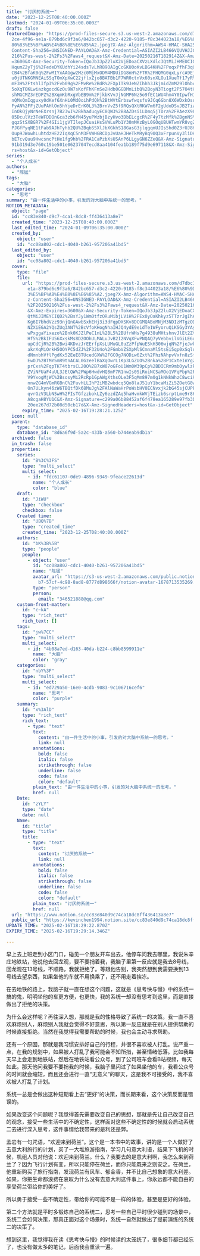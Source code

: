 ```yaml
---
title: "讨厌的系统一"
date: "2023-12-25T08:40:00.000Z"
lastmod: "2024-01-09T06:35:00.000Z"
draft: false
featuredImage: "https://prod-files-secure.s3.us-west-2.amazonaws.com/d7dbc101-8\
  2ce-4f96-ae1a-879bd6c9f3a6/842bc657-d3c2-4220-9185-f8c344023a18/%E6%80%9D%E8%\
  80%83%E5%BF%AB%E4%B8%8E%E6%85%A2.jpeg?X-Amz-Algorithm=AWS4-HMAC-SHA256&X-Amz-\
  Content-Sha256=UNSIGNED-PAYLOAD&X-Amz-Credential=ASIAZI2LB466VQUVHJJC%2F20250\
  216%2Fus-west-2%2Fs3%2Faws4_request&X-Amz-Date=20250216T182914Z&X-Amz-Expires\
  =3600&X-Amz-Security-Token=IQoJb3JpZ2luX2VjEDoaCXVzLXdlc3QtMiJHMEUCIQCDr2xlgp\
  HqumZ2yTj6%2FedeDYKUdhYi24sdsTvLhR89OAIgCcGKU0oKvLBG4KH%2FPoqxPfhF3qUoFNwbj2p\
  CB4%2BfaK0q%2FwMIYxAAGgw2Mzc0MjMxODM4MDUiDG8nH%2FTR%2FHQMG0qxLyrcA9EjptZu1SSA\
  u0jUTNKGMNEAiSSqTOmXpXwC22jflxZjo8BATBb1F7WR0ctnVx60snXLOu1XueTf17yR%2FtvsuRf\
  mF3H%2FtshlIfpI%2Fvb09g%2FMvRe%2BdR%2FXpITk9JeNZIhhh3JkjmidZmM29lOhbc9HHHrxe8\
  5oXqTOKLwiazkgocdGzOu9W7sKofFhKFmSe2Hdb0GGDMnLibQ%2BoyN3Tiogt2P57O4tH5Ghv3idN\
  shMGCMZ3rEDPZ%2BXqmKbRxgVbEB9m%2FjkbKVvJjNGMP6Nz5o9fEC1WU4hm4Y0IpwfH1yAyzket0\
  nQMxQmIqguxy0dKef6XnHi0Md0oihPdQk%2BtWVtErbswfwqsfs9JCq6Gbn8X6WDxkOsrN3ysdyI2\
  FyAN%2FFjZUuPAHlOn5hYjeDrErK0L3%2BrnVvZ5f9RQsQXtRKW7m6F2gUdoDSvJB2TiaFKpxzFP3\
  InOkQjyNrNeEXrsnj7B23wI%2BkhaduqyEC8QW3%2B8AZDsiiLDmq5jTDra%2FRAezX98kVlyE9wj\
  05DculVz3TeWFDDOnGca3zb6fN45yuPWzbjBzyHvo3DbELcgcR%2F4y7tzMfk%2BgnNS%2FicN6eK\
  gqzStSXBGR7%2F4GIi1jgVTIlepJCuaiHsSVWLuPb1Y30mMKzByL0GOqUBUHTwmYR8vgZOuFR%2Fh\
  PJGfPyqNE1tFab9AJhTyhb2QU%2BqbSSXlJbXGkhS18GasG3jlqgqmUJIs5hd0Z3rUJ8HhjoD2tVf\
  Oup9JWowhLuhtdzHE22IqXqC5nM3FVWHGRCDpJvUaHJHeTkMRyBq90Q3xFrpunVy3liDHPHk%2B3p\
  bE7cvQuu9HwcsncPtHe1fg9hb%2FRA1CaPzbXsUSAnP6LLgyGN6ZZeQ&X-Amz-Signature=cccc9\
  91b319d3e760c19be501e06237047ecd8aa4104fea1b189f75d9e697118&X-Amz-SignedHeade\
  rs=host&x-id=GetObject"
series:
  - "个人成长"
authors:
  - "陈猛"
tags:
  - "大脑"
categories:
  - "思考"
summary: "由一件生活中的小事，引发的对大脑中系统一的思考。"
NOTION_METADATA:
  object: "page"
  id: "cc83e840-d9c7-4ca1-8dc8-ff436413a8e7"
  created_time: "2023-12-25T08:40:00.000Z"
  last_edited_time: "2024-01-09T06:35:00.000Z"
  created_by:
    object: "user"
    id: "cc08a802-cdc1-4040-b261-957206a41bd5"
  last_edited_by:
    object: "user"
    id: "cc08a802-cdc1-4040-b261-957206a41bd5"
  cover:
    type: "file"
    file:
      url: "https://prod-files-secure.s3.us-west-2.amazonaws.com/d7dbc101-82ce-4f96-a\
        e1a-879bd6c9f3a6/842bc657-d3c2-4220-9185-f8c344023a18/%E6%80%9D%E8%80%8\
        3%E5%BF%AB%E4%B8%8E%E6%85%A2.jpeg?X-Amz-Algorithm=AWS4-HMAC-SHA256&X-Am\
        z-Content-Sha256=UNSIGNED-PAYLOAD&X-Amz-Credential=ASIAZI2LB466WABQBY4O\
        %2F20250216%2Fus-west-2%2Fs3%2Faws4_request&X-Amz-Date=20250216T182821Z\
        &X-Amz-Expires=3600&X-Amz-Security-Token=IQoJb3JpZ2luX2VjEDoaCXVzLXdlc3\
        QtMiJIMEYCIQD2%2BsYJy1Wm0tfzORuMibjLViH%2FEx0yOaKhkyz5TTzrJgIhAJ8y7B%2B\
        Kg6I7bhdVzz93njQnGAwbSxhEHj3i3dFqpDXSKv8DCGMQABoMNjM3NDIzMTgzODA1IgznQ8\
        NZXiEGA2YQsZUq3ANT%2BcVfoKHogNhaIHJQ4ydE9eidTe1WFyoruQiKSGy3YAyRzZ0XZ3t\
        wPxggaYixezo%2Bnk0KJZlPeC1nL%2BL5%2BUfrWHs7g4938uMHtshnvJlEt2Zt6keUTMXe\
        Hf5%2BkIFU56XxskMs8D2OOhULMALuJvB2I2NVqXFwPNQAQ7yVebbvilVGiLE6uEluXOuY0\
        upCdCjR%2B%2Bwi4KDvzJrEErfpXsLUMuGL0uZzPfpWuESkH306wjqN%2FjeJwkxUksjjDi\
        akrXqMiOrkH5OOYPC5dZJ%2F32U4o%2FGmbVZSXpMlSCmnaMl5tsEi5qp0xSqlrnuPOGFzS\
        dNmnbhVflPgdKx52EeE8TUcedGXW%2FGCOg7NODiw6Zxt%2FhzNAhpvVxfn8zSfIk7fHNjL\
        EwOJ%2BTMY5mR9tnACAL0GzeelBaXqOwrL1Kp3LGZUO%2Bnka%2BP1CxteInYgZP%2F3mOF\
        prCxs%2FqpTKT4tbrsCL20O%2B7xW07oGFoU1Wm0W39pCp%2BDICRm9mbOywlzkJnvKsC2p\
        ZViNFUaF4uUL3JEtQW%2FWp6HwdvHQ8mF7R1nwIs0SiRoiNCSaMOo1VFqPbp%2FLEPKTmkJ\
        V9YxogMjWC%2BsosyMi2RcRp1GpAWgXthsOLe3F5qMm897m0g1kNNkWhzC8wci9BjqkAcAk\
        nnwZG4mVGmRGBnC%2FuvhLLIhP2iMB2wbdcq5Qo8laJ51uY1bcaMiZi5ZOetG8wzeWrPI5r\
        On7ULkyn46zW6TBQtfDk68MuJg%2FAlNaWaHrPoWsbHV0ECNvxjk2bG45sjCUPFtUTI35nb\
        qvrGzV3LbNSwH%2FIsTGfzzbokLZy6ezdZAq5haHvmkWVjTEizb6srptLme9r86GapHm%2F\
        A8cgaH8YU1C&X-Amz-Signature=c299a06b88452af6f478ea165289e97fb3bd3895d9d\
        20ee267d72b08d50cb17d&X-Amz-SignedHeaders=host&x-id=GetObject"
      expiry_time: "2025-02-16T19:28:21.125Z"
  icon: null
  parent:
    type: "database_id"
    database_id: "8d6a6f9d-5a2c-433b-a560-b744eab9db1a"
  archived: false
  in_trash: false
  properties:
    series:
      id: "B%3C%3FS"
      type: "multi_select"
      multi_select:
        - id: "fdc61107-0de9-4896-9349-9feace22613d"
          name: "个人成长"
          color: "blue"
    draft:
      id: "JiWU"
      type: "checkbox"
      checkbox: false
    Created time:
      id: "UBQ%7B"
      type: "created_time"
      created_time: "2023-12-25T08:40:00.000Z"
    authors:
      id: "bK%3B%5B"
      type: "people"
      people:
        - object: "user"
          id: "cc08a802-cdc1-4040-b261-957206a41bd5"
          name: "陈猛"
          avatar_url: "https://s3-us-west-2.amazonaws.com/public.notion-static.com/775523\
            b7-57cf-4c98-8ad8-8777d898666f/notion-avatar-1678713535269.png"
          type: "person"
          person:
            email: "346521888@qq.com"
    custom-front-matter:
      id: "c~kA"
      type: "rich_text"
      rich_text: []
    tags:
      id: "jw%7CC"
      type: "multi_select"
      multi_select:
        - id: "4b08a7ed-d163-40da-b224-c8bb8599911e"
          name: "大脑"
          color: "gray"
    categories:
      id: "nbY%3F"
      type: "multi_select"
      multi_select:
        - id: "ed729a50-16e0-4cdb-9083-9c106716cef6"
          name: "思考"
          color: "purple"
    summary:
      id: "x%3AlD"
      type: "rich_text"
      rich_text:
        - type: "text"
          text:
            content: "由一件生活中的小事，引发的对大脑中系统一的思考。"
            link: null
          annotations:
            bold: false
            italic: false
            strikethrough: false
            underline: false
            code: false
            color: "default"
          plain_text: "由一件生活中的小事，引发的对大脑中系统一的思考。"
          href: null
    Date:
      id: "zYLY"
      type: "date"
      date: null
    Name:
      id: "title"
      type: "title"
      title:
        - type: "text"
          text:
            content: "讨厌的系统一"
            link: null
          annotations:
            bold: false
            italic: false
            strikethrough: false
            underline: false
            code: false
            color: "default"
          plain_text: "讨厌的系统一"
          href: null
  url: "https://www.notion.so/cc83e840d9c74ca18dc8ff436413a8e7"
  public_url: "https://kevinchen1994.notion.site/cc83e840d9c74ca18dc8ff436413a8e7"
UPDATE_TIME: "2025-02-16T18:29:22.870Z"
EXPIRY_TIME: "2025-02-16T19:29:14.346Z"

---
```

<link rel="stylesheet" href="https://cdn.jsdelivr.net/npm/katex@0.16.2/dist/katex.min.css" integrity="sha384-bYdxxUwYipFNohQlHt0bjN/LCpueqWz13HufFEV1SUatKs1cm4L6fFgCi1jT643X" crossorigin="anonymous">


早上去上班走到小区门口，碰见一个朋友开车出去，他停车问我去哪里，我说朱辛庄地铁站，他说他去回龙观，要不要捎着我，我脑子里第一反应就是我去8号线，回龙观在13号线，不顺路，我就拒绝了。等跟他告别，我突然想到我需要换到13号线去望京西，如果坐他的车就不用换乘了，还不用走着挨冻。


在去地铁的路上，我脑子就一直在想这个问题，这就是《思考快与慢》中的系统一搞的鬼，明明坐他的车更方便，也更快，我的系统一却没有思考到这里，而是直接做出了拒绝的决策。


为什么会这样呢？再往深入想，那就是我的性格导致了系统一的决策。我一直不喜欢麻烦别人，麻烦别人我就会觉得不好意思，所以第一反应就是在别人提供帮助的时候直接拒绝。当然在我觉得我需要帮助的时候，我也会主动寻求帮助。


还有一个原因，那就是我习惯安排好自己的行程，并很不喜欢被人打乱。说严重一点，在我的规划中，如果被人打乱了我可能会不知所措，甚至情绪低落。比如我每天早上会走到地铁站，然后在地铁站看公众号，到了公司班车会看B站视频，每天如此。那天他问我要不要捎我的时候，我脑子里闪过了如果坐他的车，我看公众号的时间就会缩短，而且还会进行一直“无意义”的聊天，这是我不可接受的，我不喜欢被人打乱了计划。


系统一总是会做出这种短期看上去“更好”的决策，而长期来看，这个决策反而是错误的。


如果改变这个问题呢？我觉得首先需要改变自己的思想，那就是先让自己改变自己的观念，接受一些生活中的不确定性，这样面对这些不确定性的时候就会启动系统二去进行深入思考，这件事情给我带来的是利还是弊。


孟岩有一句咒语，“欢迎来到荷兰”。这个是一本书中的故事，讲的是一个人做好了去意大利旅行的计划，买了一大堆旅游指南，学习几句意大利语，结果下飞机的时候，机组人员对他说：欢迎来到荷兰。什么？我要去的是意大利啊，我怎么来到荷兰了？因为飞行计划有变，所以只能停在荷兰，而你只能既来之则安之。在荷兰，他重新购买了旅行指南，发现荷兰有风车、郁金香，并不比自己想象的意大利差。如果，你把生命都浪费在哀叹为什么没有去意大利这件事上，你永远都不能自由的享受荷兰带给你的美好了。


所以勇于接受一些不确定性，带给你的可能不是一样的体验，甚至是更好的体验。


第二个方法就是平时多锻炼自己的系统二，思考一些自己平时很少碰到的场景中，系统二会如何决策，那真正面对这个场景时，系统一自然就做出了提前演练的系统二的决策了。


想到这里，我觉得我在读《思考快与慢》的时候读的太笼统了，很多细节都已经忘了，也没有做太多的笔记，后面我会重读一遍。

